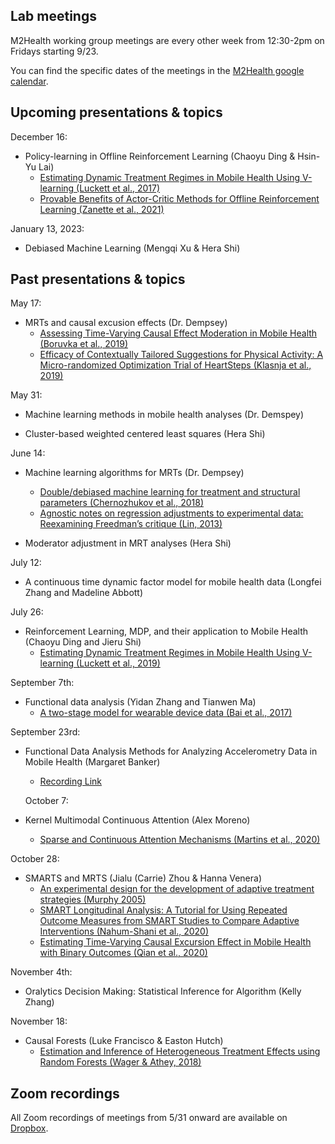 ## Lab meetings

M2Health working group meetings are every other week from 12:30-2pm on Fridays starting 9/23.

You can find the specific dates of the meetings in the [M2Health google calendar](https://calendar.google.com/calendar/u/0?cid=Y182NHJ2Z3U4am82djAwc2h2NHBvNWFiNnM5Y0Bncm91cC5jYWxlbmRhci5nb29nbGUuY29t).

## Upcoming presentations & topics

December 16:

* Policy-learning in Offline Reinforcement Learning (Chaoyu Ding & Hsin-Yu Lai)
    * [Estimating Dynamic Treatment Regimes in Mobile Health Using
V-learning (Luckett et al., 2017)](https://arxiv.org/pdf/1611.03531.pdf)
    * [Provable Benefits of Actor-Critic Methods
for Offline Reinforcement Learning (Zanette et al., 2021)](https://arxiv.org/pdf/2108.08812.pdf)

January 13, 2023:

* Debiased Machine Learning (Mengqi Xu & Hera Shi)

## Past presentations & topics

May 17: 

* MRTs and causal excusion effects (Dr. Dempsey)
   * [Assessing Time-Varying Causal Effect Moderation in Mobile Health
(Boruvka et al., 2019)](https://www.ncbi.nlm.nih.gov/pmc/articles/PMC6241330/)
   * [Efficacy of Contextually Tailored Suggestions for Physical Activity: A Micro-randomized Optimization Trial of HeartSteps (Klasnja et al., 2019)](https://pubmed.ncbi.nlm.nih.gov/30192907/)

May 31: 

* Machine learning methods in mobile health analyses (Dr. Demspey)

* Cluster-based weighted centered least squares (Hera Shi)

June 14: 

* Machine learning algorithms for MRTs (Dr. Dempsey)
   * [Double/debiased machine learning for treatment and structural parameters (Chernozhukov et al., 2018)](https://academic.oup.com/ectj/article/21/1/C1/5056401)
   * [Agnostic notes on regression adjustments to experimental data: Reexamining Freedman’s critique (Lin, 2013)](https://projecteuclid.org/journals/annals-of-applied-statistics/volume-7/issue-1/Agnostic-notes-on-regression-adjustments-to-experimental-data--Reexamining/10.1214/12-AOAS583.full)  

* Moderator adjustment in MRT analyses (Hera Shi)

July 12:

* A continuous time dynamic factor model for mobile health data (Longfei Zhang and Madeline Abbott)

July 26:

* Reinforcement Learning, MDP, and their application to Mobile Health (Chaoyu Ding and Jieru Shi)
  * [Estimating Dynamic Treatment Regimes in Mobile Health Using V-learning (Luckett et al., 2019)](https://www.ncbi.nlm.nih.gov/pmc/articles/PMC7500510/)

September 7th:

* Functional data analysis (Yidan Zhang and Tianwen Ma)
  * [A two-stage model for wearable device data (Bai et al., 2017)](https://www.ncbi.nlm.nih.gov/pmc/articles/PMC5893449/)

September 23rd: 

* Functional Data Analysis Methods for Analyzing Accelerometry Data in Mobile Health (Margaret Banker)
  * [Recording Link](https://umich.zoom.us/rec/share/NKEx01euaUpHM5ympljZ84bQb0RBSViOBrJp0ZC1mrC7Sr4C50NgkY5qKb7m0RYk.cAOEnna87d3WcJOe?startTime=1663953680000)
  
  October 7:

* Kernel Multimodal Continuous Attention (Alex Moreno)
  * [Sparse and Continuous Attention Mechanisms (Martins et al., 2020)](https://arxiv.org/abs/2006.07214)

October 28:

* SMARTS and MRTS (Jialu (Carrie) Zhou & Hanna Venera)
    * [An experimental design for the development of adaptive treatment strategies (Murphy 2005)](https://deepblue.lib.umich.edu/bitstream/handle/2027.42/39201/2022_ftp.pdf?sequence%3D1)
    * [SMART Longitudinal Analysis: A Tutorial for Using Repeated
Outcome Measures from SMART Studies to Compare Adaptive
Interventions (Nahum-Shani et al., 2020)](https://www.ncbi.nlm.nih.gov/pmc/articles/PMC7480232/pdf/nihms-1057445.pdf)
    * [Estimating Time-Varying Causal Excursion Effect in Mobile Health with Binary Outcomes (Qian et al., 2020)](https://escholarship.org/content/qt0083q4h6/qt0083q4h6_noSplash_3669269e42fc13ec3d3d0cecfe7ceb7c.pdf)
    
November 4th:

* Oralytics Decision Making: Statistical Inference for Algorithm (Kelly Zhang)

November 18:

* Causal Forests (Luke Francisco & Easton Hutch)
    * [Estimation and Inference of Heterogeneous Treatment Effects using Random Forests (Wager & Athey, 2018)](https://www.tandfonline.com/doi/full/10.1080/01621459.2017.1319839)

## Zoom recordings
All Zoom recordings of meetings from 5/31 onward are available on [Dropbox](https://www.dropbox.com/sh/yyoig0mxm4vfo90/AACoP_tBrN4BF8sMuaX1L91Ua?dl=0).
